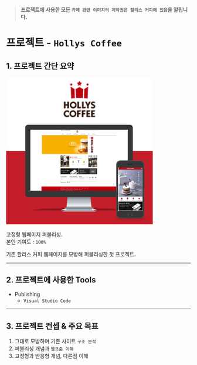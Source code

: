 >#### 프로젝트에 사용한 모든 `카페 관련 이미지의 저작권은 할리스 커피에 있음`을 알립니다.

# 프로젝트 - `Hollys Coffee` 

## 1. 프로젝트 간단 요약

![반응형 미리보기](port_hollys.png)


고정형 웹페이지 퍼블리싱.  
본인 기여도 : `100%`

기존 할리스 커피 웹페이지를 모방해 퍼블리싱한 첫 프로젝트. 

---

## 2. 프로젝트에 사용한 Tools

- Publishing
  - `Visual Studio Code `  

---

## 3. 프로젝트 컨셉 & 주요 목표

1. 그대로 모방하며 기존 사이트 `구조 분석`
2. 퍼블리싱 개념과 `웹표준 이해`
3. 고정형과 반응형 개념, 다른점 이해
